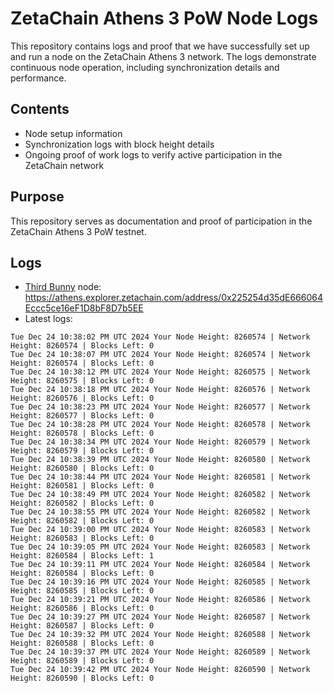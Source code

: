 # ZetaChain Athens 3 PoW Node Logs
This repository contains logs and proof that we have successfully set up and run a node on the ZetaChain Athens 3 network. The logs demonstrate continuous node operation, including synchronization details and performance.

## Contents
- Node setup information
- Synchronization logs with block height details
- Ongoing proof of work logs to verify active participation in the ZetaChain network

## Purpose
This repository serves as documentation and proof of participation in the ZetaChain Athens 3 PoW testnet.

## Logs

- [Third Bunny](https://thirdbunny.xyz/) node: https://athens.explorer.zetachain.com/address/0x225254d35dE666064Eccc5ce16eF1D8bF8D7b5EE
- Latest logs:
```
Tue Dec 24 10:38:02 PM UTC 2024 Your Node Height: 8260574 | Network Height: 8260574 | Blocks Left: 0
Tue Dec 24 10:38:07 PM UTC 2024 Your Node Height: 8260574 | Network Height: 8260574 | Blocks Left: 0
Tue Dec 24 10:38:12 PM UTC 2024 Your Node Height: 8260575 | Network Height: 8260575 | Blocks Left: 0
Tue Dec 24 10:38:18 PM UTC 2024 Your Node Height: 8260576 | Network Height: 8260576 | Blocks Left: 0
Tue Dec 24 10:38:23 PM UTC 2024 Your Node Height: 8260577 | Network Height: 8260577 | Blocks Left: 0
Tue Dec 24 10:38:28 PM UTC 2024 Your Node Height: 8260578 | Network Height: 8260578 | Blocks Left: 0
Tue Dec 24 10:38:34 PM UTC 2024 Your Node Height: 8260579 | Network Height: 8260579 | Blocks Left: 0
Tue Dec 24 10:38:39 PM UTC 2024 Your Node Height: 8260580 | Network Height: 8260580 | Blocks Left: 0
Tue Dec 24 10:38:44 PM UTC 2024 Your Node Height: 8260581 | Network Height: 8260581 | Blocks Left: 0
Tue Dec 24 10:38:49 PM UTC 2024 Your Node Height: 8260582 | Network Height: 8260582 | Blocks Left: 0
Tue Dec 24 10:38:55 PM UTC 2024 Your Node Height: 8260582 | Network Height: 8260582 | Blocks Left: 0
Tue Dec 24 10:39:00 PM UTC 2024 Your Node Height: 8260583 | Network Height: 8260583 | Blocks Left: 0
Tue Dec 24 10:39:05 PM UTC 2024 Your Node Height: 8260583 | Network Height: 8260584 | Blocks Left: 1
Tue Dec 24 10:39:11 PM UTC 2024 Your Node Height: 8260584 | Network Height: 8260584 | Blocks Left: 0
Tue Dec 24 10:39:16 PM UTC 2024 Your Node Height: 8260585 | Network Height: 8260585 | Blocks Left: 0
Tue Dec 24 10:39:21 PM UTC 2024 Your Node Height: 8260586 | Network Height: 8260586 | Blocks Left: 0
Tue Dec 24 10:39:27 PM UTC 2024 Your Node Height: 8260587 | Network Height: 8260587 | Blocks Left: 0
Tue Dec 24 10:39:32 PM UTC 2024 Your Node Height: 8260588 | Network Height: 8260588 | Blocks Left: 0
Tue Dec 24 10:39:37 PM UTC 2024 Your Node Height: 8260589 | Network Height: 8260589 | Blocks Left: 0
Tue Dec 24 10:39:42 PM UTC 2024 Your Node Height: 8260590 | Network Height: 8260590 | Blocks Left: 0
```
